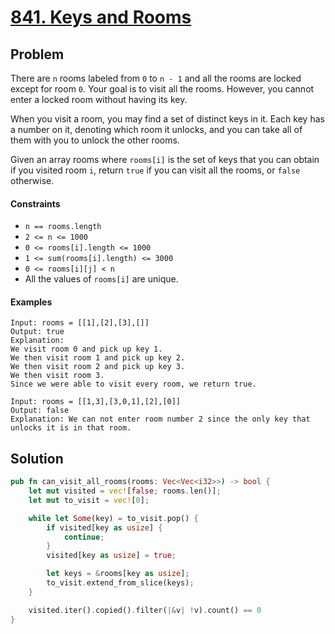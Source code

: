 # [841. Keys and Rooms](https://leetcode.com/problems/keys-and-rooms/)

## Problem

There are `n` rooms labeled from `0` to `n - 1` and all the rooms are locked
except for room `0`. Your goal is to visit all the rooms. However, you cannot
enter a locked room without having its key.

When you visit a room, you may find a set of distinct keys in it. Each key has a
number on it, denoting which room it unlocks, and you can take all of them with
you to unlock the other rooms.

Given an array rooms where `rooms[i]` is the set of keys that you can obtain if
you visited room `i`, return `true` if you can visit all the rooms, or `false`
otherwise.

#### Constraints

* `n == rooms.length`
* `2 <= n <= 1000`
* `0 <= rooms[i].length <= 1000`
* `1 <= sum(rooms[i].length) <= 3000`
* `0 <= rooms[i][j] < n`
* All the values of `rooms[i]` are unique.

#### Examples

```text
Input: rooms = [[1],[2],[3],[]]
Output: true
Explanation: 
We visit room 0 and pick up key 1.
We then visit room 1 and pick up key 2.
We then visit room 2 and pick up key 3.
We then visit room 3.
Since we were able to visit every room, we return true.
```

```text
Input: rooms = [[1,3],[3,0,1],[2],[0]]
Output: false
Explanation: We can not enter room number 2 since the only key that unlocks it is in that room.
```

## Solution

```rust
pub fn can_visit_all_rooms(rooms: Vec<Vec<i32>>) -> bool {
    let mut visited = vec![false; rooms.len()];
    let mut to_visit = vec![0];

    while let Some(key) = to_visit.pop() {
        if visited[key as usize] {
            continue;
        }
        visited[key as usize] = true;

        let keys = &rooms[key as usize];
        to_visit.extend_from_slice(keys);
    }

    visited.iter().copied().filter(|&v| !v).count() == 0
}
```